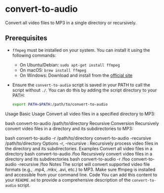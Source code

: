 # convert-to-audio

Convert all video files to MP3 in a single directory or recursively.

## Prerequisites

- `ffmpeg` must be installed on your system. You can install it using the following commands:
  - On Ubuntu/Debian: `sudo apt-get install ffmpeg`
  - On macOS: `brew install ffmpeg`
  - On Windows: Download and install from the [official site](https://ffmpeg.org/download.html)

- Ensure the `convert-to-audio` script is saved in your PATH to call the script without `./`. You can do this by adding the script directory to your PATH:
  ```bash
  export PATH=$PATH:/path/to/convert-to-audio
Usage
Basic Usage
Convert all video files in a specified directory to MP3:

bash
convert-to-audio /path/to/directory
Recursive Conversion
Recursively convert video files in a directory and its subdirectories to MP3:

bash
convert-to-audio -r /path/to/directory
convert-to-audio -recursive /path/to/directory
Options
-r, -recursive : Recursively process video files in the directory and its subdirectories.
Examples
Convert all video files in a directory
bash
convert-to-audio /foo
Recursively convert video files in a directory and its subdirectories
bash
convert-to-audio -r /foo
convert-to-audio -recursive /foo
Notes
The script will convert supported video file formats (e.g., .mp4, .mkv, .avi, etc.) to MP3.
Make sure ffmpeg is installed and accessible from your command line.
Code
You can add this content to your `README.md` to provide a comprehensive description of the `convert-to-audio` script.
